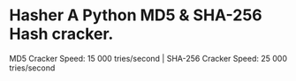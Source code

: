 # Hasher A Python MD5 & SHA-256 Hash cracker.
MD5 Cracker Speed: 15 000 tries/second | SHA-256 Cracker Speed: 25 000 tries/second 
